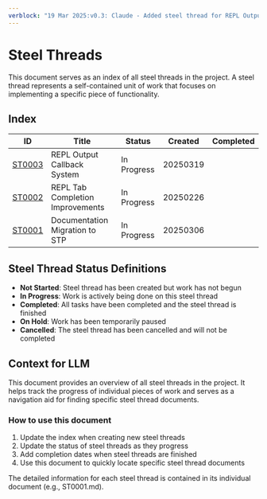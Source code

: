 ```yaml
---
verblock: "19 Mar 2025:v0.3: Claude - Added steel thread for REPL Output Callback System"
---
```

# Steel Threads

This document serves as an index of all steel threads in the project. A steel thread represents a self-contained unit of work that focuses on implementing a specific piece of functionality.

## Index

<!-- BEGIN: STEEL_THREAD_INDEX -->
| ID                      | Title                            | Status      | Created  | Completed |
|-------------------------|----------------------------------|-------------|----------|-----------|
| [ST0003](<./ST0003.md>) | REPL Output Callback System      | In Progress | 20250319 |           |
| [ST0002](<./ST0002.md>) | REPL Tab Completion Improvements | In Progress | 20250226 |           |
| [ST0001](<./ST0001.md>) | Documentation Migration to STP   | In Progress | 20250306 |           |
<!-- END: STEEL_THREAD_INDEX -->

## Steel Thread Status Definitions

- **Not Started**: Steel thread has been created but work has not begun
- **In Progress**: Work is actively being done on this steel thread
- **Completed**: All tasks have been completed and the steel thread is finished
- **On Hold**: Work has been temporarily paused
- **Cancelled**: The steel thread has been cancelled and will not be completed

## Context for LLM

This document provides an overview of all steel threads in the project. It helps track the progress of individual pieces of work and serves as a navigation aid for finding specific steel thread documents.

### How to use this document

1. Update the index when creating new steel threads
2. Update the status of steel threads as they progress
3. Add completion dates when steel threads are finished
4. Use this document to quickly locate specific steel thread documents

The detailed information for each steel thread is contained in its individual document (e.g., ST0001.md).
